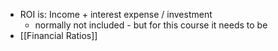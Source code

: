 - ROI is: Income + interest expense / investment
	- normally not included - but for this course it needs to be
- [[Financial Ratios]]